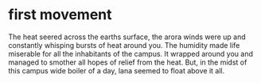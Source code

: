 # first movement

The heat seered across the earths surface, the arora winds were up and constantly whisping bursts of heat around you. The humidity made life miserable for all the inhabitants of the campus. It wrapped around you and managed to smother all hopes of relief from the heat. But, in the midst of this campus wide boiler of a day, lana seemed to float above it all. 